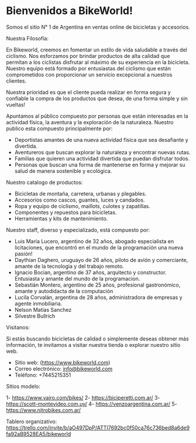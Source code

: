 # Bienvenidos a BikeWorld!

Somos el sitio N° 1 de Argentina en ventas online de bicicletas y accesorios.


Nuestra Filosofía:

En Bikeworld, creemos en fomentar un estilo de vida saludable a través del ciclismo. Nos esforzamos por brindar productos de alta calidad 
que permitan a los ciclistas disfrutar al máximo de su experiencia en la bicicleta. Nuestro equipo está formado por entusiastas del 
ciclismo que están comprometidos con proporcionar un servicio excepcional a nuestros clientes.

Nuestra prioridad es que el cliente pueda realizar en forma segura y confiable la compra de los productos que desea, de una forma simple 
y sin vueltas!



Apuntamos al público compuesto por personas que están interesadas en la actividad física, la aventura y la exploración de la naturaleza.
Nuestro publico esta compuesto principalmente por:

- Deportistas amantes de una nueva actividad física que sea desafiante y divertida.
- Aventureros que buscan explorar la naturaleza y encontrar nuevas rutas.
- Familias que quieren una actividad divertida que puedan disfrutar todos.
- Personas que buscan una forma de mantenerse en forma y mejorar su salud de manera sostenible y ecológica.



Nuestro catalogo de productos:

- Bicicletas de montaña, carretera, urbanas y plegables.
- Accesorios como cascos, guantes, luces y candados.
- Ropa y equipo de ciclismo, maillots, culotes y zapatillas.
- Componentes y repuestos para bicicletas.
- Herramientas y kits de mantenimiento.



Nuestro staff, diverso y especializado, está compuesto por:

- Luis María Lucero, argentino de 32 años, abogado especialista en licitaciones, que encontró en el mundo de la programación una nueva
  pasión!
- Daythian Daghero, uruguayo de 26 años, piloto de avión y comerciante, amante de la tecnologia y del trabajo remoto.
- Ignacio Bocian, argentino de 37 años, arquitecto y constructor. Entusiasta y amante del mundo de la programacion.
- Sebastián Montero, argentino de 25 años, profesional gastronómico, amante y autodidacta de la computación
- Lucila Corvalán, argentina de 28 años, administradora de empresas y agente inmobiliaria.
- Nelson Matías Sanchez
- Silvestre Bullrich



Visitanos:

Si estás buscando bicicletas de calidad o simplemente deseas obtener más información, te invitamos a visitar nuestra tienda o explorar 
nuestro sitio web.
- Sitio web: (https://www.bikeworld.com)
- Correo electrónico: info@bikeworld.com
- Teléfono: +7445215351



Sitios modelo:

1- https://www.vairo.com/bikes/
2- https://biciperetti.com.ar/
3- https://scott-montevideo.com.uy/
4- https://venzoargentina.com.ar/
5- https://www.nitrobikes.com.ar/

Tablero organizativo:
https://trello.com/invite/b/aO497DpP/ATTI7692bc0f50ca76c736bed8a6de9fa92aB9528EA5/bikeworld
